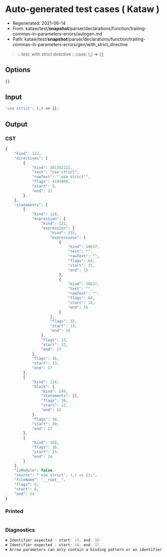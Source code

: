 # Auto-generated test cases ( Kataw )
- Regenerated: 2021-06-14
- From: kataw/test/__snapshot__/parser/declarations/function/trailing-commas-in-parameters-errors/autogen.md
- Path: kataw/test/__snapshot__/parser/declarations/function/trailing-commas-in-parameters-errors/gen/with_strict_directive
> :: test: with strict directive
> :: case: (,) => {};
## Options

`````js
{}
`````
## Input

`````js
'use strict'; (,) => {};
`````
## Output

### CST

```javascript
{
    "kind": 122,
    "directives": [
        {
            "kind": 201392131,
            "text": "use strict",
            "rawText": "'use strict'",
            "flags": 4194400,
            "start": 0,
            "end": 12
        }
    ],
    "statements": [
        {
            "kind": 120,
            "expression": {
                "kind": 121,
                "expression": {
                    "kind": 132,
                    "expressions": [
                        {
                            "kind": 16637,
                            "text": "",
                            "rawText": "",
                            "flags": 64,
                            "start": 15,
                            "end": 15
                        },
                        {
                            "kind": 16637,
                            "text": "",
                            "rawText": "",
                            "flags": 64,
                            "start": 16,
                            "end": 16
                        }
                    ],
                    "flags": 32,
                    "start": 13,
                    "end": 16
                },
                "flags": 13,
                "start": 32,
                "end": 17
            },
            "flags": 16,
            "start": 13,
            "end": 17
        },
        {
            "kind": 124,
            "block": {
                "kind": 249,
                "statements": [],
                "flags": 16,
                "start": 22,
                "end": 22
            },
            "flags": 16,
            "start": 20,
            "end": 23
        },
        {
            "kind": 168,
            "flags": 16,
            "start": 23,
            "end": 24
        }
    ],
    "isModule": false,
    "source": "'use strict'; (,) => {};",
    "fileName": "__root__",
    "flags": 0,
    "start": 0,
    "end": 24
}
```

### Printed

```javascript

```

### Diagnostics

```javascript
✖ Identifier expected - start: 15, end: 16
✖ Identifier expected - start: 16, end: 17
✖ Arrow parameters can only contain a binding pattern or an identifier - start: 13, end: 20

```

